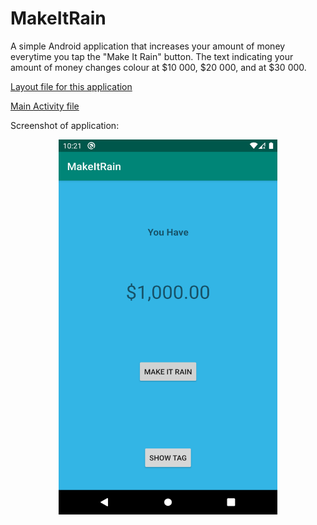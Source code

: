 # MakeItRain
A simple Android application that increases your amount of money everytime you tap the "Make It Rain" button. The text indicating your amount of money changes colour at $10 000, $20 000, and at $30 000.

[Layout file for this application](app/src/main/res/layout/activity_main.xml)

[Main Activity file](app/src/main/java/com/example/makeitrain/MainActivity.java)

Screenshot of application:
<p align="center">
      <img src="https://github.com/kailongli27/MakeItRain/blob/master/MakeItRain_Screenshot.png" width="350" height="600" title = "AppScreenshot">
</p
